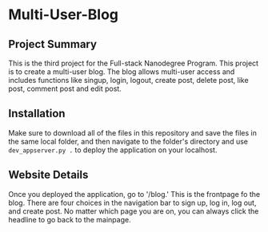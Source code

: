 # Multi-User-Blog

## Project Summary
This is the third project for the Full-stack Nanodegree Program. This project is to create a multi-user blog. The blog allows multi-user access and includes functions like singup, login, logout, create post, delete post, like post, comment post and edit post. 

## Installation
Make sure to download all of the files in this repository and save the files in the same local folder, and then navigate to the folder's directory and use `dev_appserver.py .` to deploy the application on your localhost. 

## Website Details
Once you deployed the application, go to '/blog.' This is the frontpage fo the blog. There are four choices in the navigation bar to sign up, log in, log out, and create post. No matter which page you are on, you can always click the headline to go back to the mainpage. 
